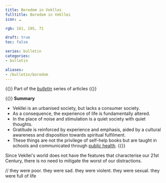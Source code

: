 ```yaml
---
title: Boredom in Vekllei
fulltitle: Boredom in Vekllei
icon: ☁️

rgb: 161, 195, 71

draft: true
toc: false

series: bulletin
categories:
- bulletin

aliases:
- /bulletin/boredom
---
```

{{<note series>}}
 Part of the *[bulletin](/bulletin/)* series of articles
{{</note>}}

{{<note panel>}}
**Summary**

* Vekllei is an urbanised society, but lacks a consumer society.
* As a consequence, the experience of life is fundamentally altered.
* In the place of noise and stimulation is a quiet society with quiet thoughts.
* Gratitude is reinforced by experience and emphasis, aided by a cultural awareness and disposition towards spiritual fulfilment.
* These things are not the privilege of self-help books but are taught in schools and communicated through [public health](/healthcare/).
{{</note>}}

Since Vekllei's world does not have the features that characterise our 21st Century, there is no need to mitigate the worst of our distractions.

// they were poor. they were sad. they were violent. they were sexual. they were full of life